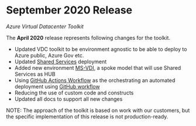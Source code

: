# September 2020 Release

_Azure Virtual Datacenter Toolkit_

The **April 2020** release represents following changes for the toolkit. 

- Updated VDC toolkit to be environment agnostic to be able to deploy to Azure public, Azure Gov etc.
- Updated [Shared Services](./environments/../../../Environments/SharedServices/readme.md) deployment
- Added new environment [MS-VDI](./environments/../../../Environments/MS-VDI/readme.md), a spoke model that will use Shared Services as HUB
- Using [GitHub Actions Workflow](/.github/workflows/README.md) as the orchestrating an automated deployment using [GitHub workflow](./../../.github/workflows/dockerimage.yml)
- Reducing the use of custom code and constructs
- Updated all docs to support all new changes

NOTE: 
The approach of the toolkit is based on work with our customers, but the specific implementation of this release is not production-ready.